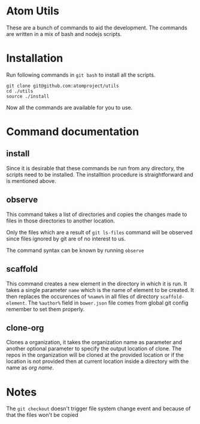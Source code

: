 # Atom Utils
These are a bunch of commands to aid the development. The commands are written
in a mix of bash and nodejs scripts.

# Installation
Run following commands in `git bash` to install all the scripts.

```
git clone git@github.com:atomproject/utils
cd ./utils
source ./install
```

Now all the commands are available for you to use.

# Command documentation

## install
Since it is desirable that these commands be run from any directory, the scripts
need to be installed. The installtion procedure is straightforward and is mentioned above.

## observe
This command takes a list of directories and copies the changes made to files in those
directories to another location.

Only the files which are a result of `git ls-files` command will be observed since
files ignored by git are of no interest to us.

The command syntax can be known by running `observe`

## scaffold
This command creates a new element in the directory in which it is run.
It takes a single parameter `name` which is the name of element to be created.
It then replaces the occurences of `%name%` in all files of directory `scaffold-element`.
The `%author%` field in `bower.json` file comes from global git config remember to set them
properly.

## clone-org
Clones a organization, it takes the organization name as parameter and another optional
parameter to specify the output location of clone. The repos in the organization will
be cloned at the provided location or if the location is not provided then at current
location inside a directory with the name as _org name_.

# Notes
The `git checkout` doesn't trigger file system change event and because of that
the files won't be copied
